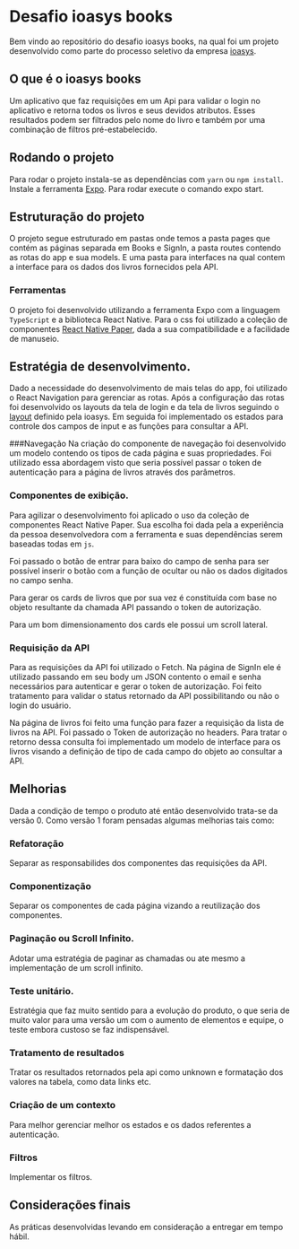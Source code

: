 # Desafio ioasys books
Bem vindo ao repositório do desafio ioasys books, na qual foi um projeto desenvolvido como parte do processo seletivo da empresa [ioasys](https://ioasys.com.br).

## O que é o ioasys books
Um aplicativo que faz requisições em um Api para validar o login no aplicativo e retorna todos os livros e seus devidos atributos. Esses resultados podem ser filtrados pelo nome do livro e também por uma combinação de filtros pré-estabelecido.

## Rodando o projeto
Para rodar o projeto instala-se as dependências com `yarn` ou `npm install`. Instale a ferramenta [Expo](https://expo.dev). Para rodar execute o comando expo start.

## Estruturação do projeto
O projeto segue estruturado em pastas onde temos a pasta pages que contém as páginas separada em Books e SignIn, a pasta routes contendo as rotas do app e sua models. E uma pasta para interfaces na qual contem a interface para os dados dos livros fornecidos pela API.

### Ferramentas
O projeto foi desenvolvido utilizando a ferramenta Expo com a linguagem `TypeScript` e a biblioteca React Native. Para o css foi utilizado a coleção de componentes [React Native Paper](https://callstack.github.io/react-native-paper/index.html), dada a sua compatibilidade e a facilidade de manuseio.

## Estratégia de desenvolvimento.
Dado a necessidade do desenvolvimento de mais telas do app, foi utilizado o React Navigation para gerenciar as rotas. Após a configuração das rotas foi desenvolvido os layouts da tela de login e da tela de livros seguindo o [layout](https://www.figma.com/file/JRUQaA8sZ9PMiu76FcfvNG/Desafio-React-Native%3A-ioasys-books?node-id=0%3A1) definido pela ioasys. Em seguida foi implementado os estados para controle dos campos de input e as funções para consultar a API.

###Navegação
Na criação do componente de navegação foi desenvolvido um modelo contendo os tipos de cada página e suas propriedades. Foi utilizado essa abordagem visto que seria possível passar o token de autenticação para a página de livros através dos parâmetros. 

### Componentes de exibição.
Para agilizar o desenvolvimento foi aplicado o uso da coleção de componentes React Native Paper. Sua escolha foi dada pela a experiência da pessoa desenvolvedora com a ferramenta e suas dependências serem baseadas todas em `js`. 

Foi passado o botão de entrar para baixo do campo de senha para ser possível inserir o botão com a função de ocultar ou não os dados digitados no campo senha.

Para gerar os cards de livros que por sua vez é constituída com base no objeto resultante da chamada API passando o token de autorização. 

Para um bom dimensionamento dos cards ele possui um scroll lateral.

### Requisição da API
Para as requisições da API foi utilizado o Fetch. Na página de SignIn ele é utilizado passando em seu body um JSON contento o email e senha necessários para autenticar e gerar o token de autorização. Foi feito tratamento para validar o status retornado da API possibilitando ou não o login do usuário.

Na página de livros foi feito uma função para fazer a requisição da lista de livros na API. Foi passado o Token de autorização no headers. Para tratar o retorno dessa consulta foi implementado um modelo de interface para os livros visando a definição de tipo de cada campo do objeto ao consultar a API.

## Melhorias
Dada a condição de tempo o produto até então desenvolvido trata-se da versão 0. Como versão 1 foram pensadas algumas melhorias tais como:

### Refatoração 
Separar as responsabilides dos componentes das requisições da API.

### Componentização 
Separar os componentes de cada página vizando a reutilização dos componentes.

### Paginação ou Scroll Infinito.
Adotar uma estratégia de paginar as chamadas ou ate mesmo a implementação de um scroll infinito.

### Teste unitário.
Estratégia que faz muito sentido para a evolução do produto, o que seria de muito valor para uma versão um com o aumento de elementos e equipe, o teste embora custoso se faz indispensável.

### Tratamento de resultados
Tratar os resultados retornados pela api como unknown e formatação dos valores na tabela, como data links etc.

### Criação de um contexto
Para melhor gerenciar melhor os estados e os dados referentes a autenticação.

### Filtros
Implementar os filtros.

## Considerações finais
As práticas desenvolvidas levando em consideração a entregar em tempo hábil.



